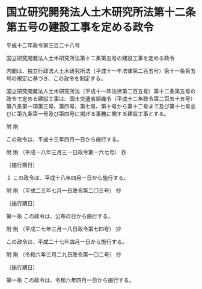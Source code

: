 # 国立研究開発法人土木研究所法第十二条第五号の建設工事を定める政令

平成十二年政令第三百二十八号

国立研究開発法人土木研究所法第十二条第五号の建設工事を定める政令

内閣は、独立行政法人土木研究所法（平成十一年法律第二百五号）第十一条第五号の規定に基づき、この政令を制定する。

国立研究開発法人土木研究所法（平成十一年法律第二百五号）第十二条第五号の政令で定める建設工事は、国土交通省組織令（平成十二年政令第二百五十五号）第八条第一項第三号、第四号、第七号、第十号から第十二号まで及び第十七号並びに第九条第一号及び第四号に掲げる事務に関する建設工事とする。

附 則

この政令は、平成十三年四月一日から施行する。

附 則 （平成一八年三月三一日政令第一六七号） 抄

（施行期日）

１ この政令は、平成十八年四月一日から施行する。

附 則 （平成二三年七月一日政令第二〇三号） 抄

（施行期日）

第一条 この政令は、公布の日から施行する。

附 則 （平成二七年三月一八日政令第七四号） 抄

この政令は、平成二十七年四月一日から施行する。

附 則 （令和六年三月二九日政令第一〇二号） 抄

（施行期日）

第一条 この政令は、令和六年四月一日から施行する。
